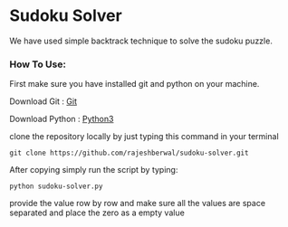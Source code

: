 # Sudoku Solver
We have used simple backtrack technique to solve the sudoku puzzle.

### How To Use:
First make sure you have installed git and python on your machine.

Download Git : [Git](https://git-scm.com)

Download Python : [Python3](https://python.org/download)

clone the repository locally by just typing this command in your terminal
```
git clone https://github.com/rajeshberwal/sudoku-solver.git
```

After copying simply run the script by typing:
```
python sudoku-solver.py
```

provide the value row by row and make sure all the values are space separated and place the zero as a empty value
